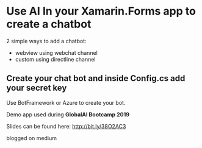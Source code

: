 # Use AI In your Xamarin.Forms app to create a chatbot


2 simple ways to add a chatbot:
- webview using webchat channel
- custom using directline channel

## Create your chat bot and inside Config.cs add your secret key ##

Use BotFramework or Azure to create your bot.

Demo app used during **GlobalAI Bootcamp 2019**

Slides can be found here: http://bit.ly/38O2AC3

blogged on medium
